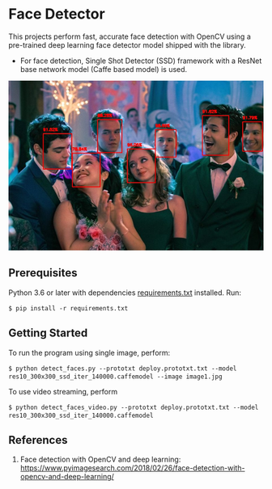# Face Detector
This projects perform fast, accurate face detection with OpenCV using a pre-trained deep learning face detector model shipped with the library.
- For face detection, Single Shot Detector (SSD) framework with a ResNet base network model (Caffe based model) is used.

<img src='image1_detect.jpg'>

## Prerequisites

Python 3.6 or later with dependencies [requirements.txt](requirements.txt) installed. Run:

```
$ pip install -r requirements.txt
```

## Getting Started

To run the program using single image, perform:

```
$ python detect_faces.py --prototxt deploy.prototxt.txt --model res10_300x300_ssd_iter_140000.caffemodel --image image1.jpg
```

To use video streaming, perform
```
$ python detect_faces_video.py --prototxt deploy.prototxt.txt --model res10_300x300_ssd_iter_140000.caffemodel
```

## References

1. Face detection with OpenCV and deep learning: https://www.pyimagesearch.com/2018/02/26/face-detection-with-opencv-and-deep-learning/
